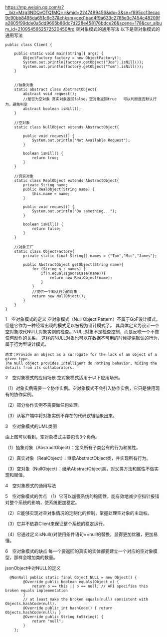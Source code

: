 
https://mp.weixin.qq.com/s?__biz=Mzg3NDQyOTQ1MQ==&mid=2247489456&idx=3&sn=f895cc13ecac9c90bb8495da651c9c37&chksm=ced1bad4f9a633c2785e3c7454c48209fa2805f99dde0a5dd9695b86dc7d228e458176bdce26&scene=178&cur_album_id=2109545652572520450#rd
空对象模式的通用写法
以下是空对象模式的通用写法
```
public class Client {

    public static void main(String[] args) {
        ObjectFactory factory = new ObjectFactory();
        System.out.println(factory.getObject("Joe").isNill());
        System.out.println(factory.getObject("Tom").isNill());
    }


    //抽象对象
    static abstract class AbstractObject{
        abstract void request();
        //是否为空对象 真实对象返回false，空对象返回true   可以判断是否默认行为，避免判空
        abstract boolean isNill();
    }

    //空对象
    static class NullObject extends AbstractObject{

        public void request() {
            System.out.println("Not Available Request");
        }

        boolean isNill() {
            return true;
        }
    }

    //真实对象
    static class RealObject extends AbstractObject{
        private String name;
        public RealObject(String name) {
            this.name = name;
        }

        public void request() {
            System.out.println("Do samething...");
        }

        boolean isNill() {
            return false;
        }
    }

    //对象工厂
    static class ObjectFactory{
        private static final String[] names = {"Tom","Mic","James"};

        public AbstractObject getObject(String name){
            for (String n : names) {
                if(n.equalsIgnoreCase(name)){
                    return new RealObject(name);
                }
            }
            //提供一个默认行为的对象
            return new NullObject();
        }
    }
}
```

1　空对象模式的定义
空对象模式（Null Object Pattern）不属于GoF设计模式，但是它作为一种经常出现的模式足以被视为设计模式了。
其具体定义为设计一个空对象取代NULL对象实例的检查。NULL对象不是检查控制，而是反映一个不做任何动作的关系。
这样的NULL对象也可以在数据不可用的时候提供默认的行为，属于行为型设计模式。

```
原文：Provide an object as a surrogate for the lack of an object of a given type. 
The Null object provides intelligent do nothing behavior, hiding the details from its collaborators.
```

2　空对象模式的应用场景
空对象模式适用于以下应用场景。

（1）对象实例需要一个协作实例。空对象模式不会引入协作实例，它只是使用现有的协作实例。

（2）部分协作实例不需要做任何处理。

（3）从客户端中将对象实例不存在的代码逻辑抽象出来。


3　空对象模式的UML类图

由上图可以看到，空对象模式主要包含3个角色。

（1）抽象对象（AbstractObject）：定义所有子类公有的行为和属性。

（2）真实对象（RealObject）：继承AbstractObject类，并实现所有行为。

（3）空对象（NullObject）：继承AbstractObject类，对父类方法和属性不做实现和赋值。



4　空对象模式的通用写法


5　空对象模式的优点
（1）它可以加强系统的稳固性，能有效地减少空指针报错对整个系统的影响，使系统更加稳定。

（2）它能够实现对空对象情况的定制化的控制，掌握处理空对象的主动权。

（3）它并不依靠Client来保证整个系统的稳定运行。

（4）它通过定义isNull()对使用条件语句==null的替换，显得更加优雅，更加易懂。

6　空对象模式的缺点
每一个要返回的真实的实体都要建立一个对应的空对象模型，那样会增加类的数量。



jsonObject中对NULL的定义
```
  @NonNull public static final Object NULL = new Object() {
        @Override public boolean equals(Object o) {
            return o == this || o == null; // API specifies this broken equals implementation
        }
        // at least make the broken equals(null) consistent with Objects.hashCode(null).
        @Override public int hashCode() { return Objects.hashCode(null); }
        @Override public String toString() {
            return "null";
        }
    };
```